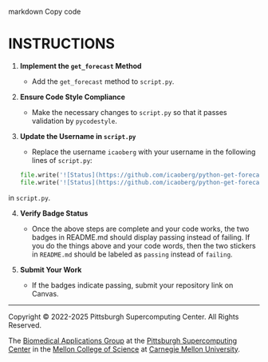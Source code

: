
markdown
Copy code
# INSTRUCTIONS

1. **Implement the `get_forecast` Method**  
   - Add the `get_forecast` method to `script.py`.

2. **Ensure Code Style Compliance**  
   - Make the necessary changes to `script.py` so that it passes validation by `pycodestyle`.

3. **Update the Username in `script.py`**  
   - Replace the username `icaoberg` with your username in the following lines of `script.py`:

   ```python
   file.write('![Status](https://github.com/icaoberg/python-get-forecast/actions/workflows/build.yml/badge.svg)\n')
   file.write('![Status](https://github.com/icaoberg/python-get-forecast/actions/workflows/pretty.yml/badge.svg)\n')
   ```
   
in `script.py`.

4. **Verify Badge Status**
   - Once the above steps are complete and your code works, the two badges in README.md should display passing instead of failing. If you do the things above and your code words, then the two stickers in `README.md` should be labeled as `passing` instead of `failing`. 

5. **Submit Your Work**
   - If the badges indicate passing, submit your repository link on Canvas.

---
Copyright © 2022-2025 Pittsburgh Supercomputing Center. All Rights Reserved.

The [Biomedical Applications Group](https://www.psc.edu/biomedical-applications/) at the [Pittsburgh Supercomputing Center](http://www.psc.edu) in the [Mellon College of Science](https://www.cmu.edu/mcs/) at [Carnegie Mellon University](http://www.cmu.edu).
